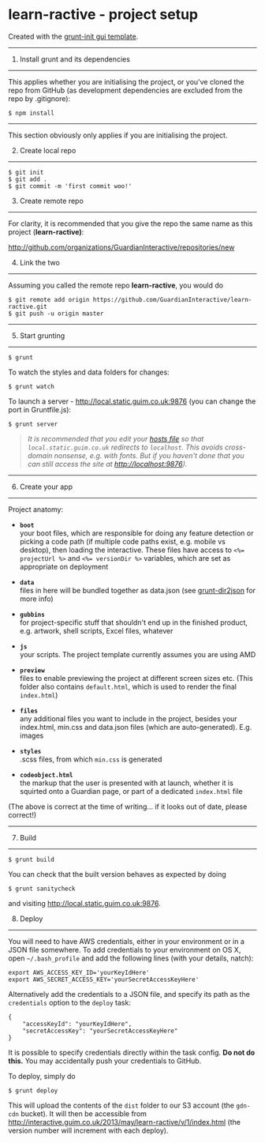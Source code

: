 # learn-ractive - project setup

Created with the [grunt-init gui template](https://github.com/GuardianInteractive/grunt-init-template).

***

1. Install grunt and its dependencies
-------------------------------------
This applies whether you are initialising the project, or you've cloned the repo from GitHub (as development dependencies are excluded from the repo by .gitignore):

    $ npm install

***

This section obviously only applies if you are initialising the project.

2. Create local repo
--------------------
    $ git init
    $ git add .
    $ git commit -m 'first commit woo!'


3. Create remote repo
---------------------
For clarity, it is recommended that you give the repo the same name as this project (**learn-ractive)**:

<http://github.com/organizations/GuardianInteractive/repositories/new>


4. Link the two
---------------
Assuming you called the remote repo **learn-ractive**, you would do

    $ git remote add origin https://github.com/GuardianInteractive/learn-ractive.git
    $ git push -u origin master

***

5. Start grunting
-----------------
    $ grunt

To watch the styles and data folders for changes:

    $ grunt watch

To launch a server - <http://local.static.guim.co.uk:9876> (you can change the port in Gruntfile.js):

    $ grunt server

> *It is recommended that you edit your [hosts file](http://en.wikipedia.org/wiki/Hosts_(file)) so that `local.static.guim.co.uk` redirects to `localhost`. This avoids cross-domain nonsense, e.g. with fonts. But if you haven't done that you can still access the site at <http://localhost:9876>).*

***

6. Create your app
------------------
Project anatomy:

* **`boot`**  
your boot files, which are responsible for doing any feature detection or picking a code path (if multiple code paths exist, e.g. mobile vs desktop), then loading the interactive. These files have access to `<%= projectUrl %>` and `<%= versionDir %>` variables, which are set as appropriate on deployment

* **`data`**  
files in here will be bundled together as data.json (see [grunt-dir2json](https://npmjs.org/package/grunt-dir2json) for more info)

* **`gubbins`**  
for project-specific stuff that shouldn't end up in the finished product, e.g. artwork, shell scripts, Excel files, whatever

* **`js`**  
your scripts. The project template currently assumes you are using AMD

* **`preview`**  
files to enable previewing the project at different screen sizes etc. (This folder also contains `default.html`, which is used to render the final `index.html`)

* **`files`**  
any additional files you want to include in the project, besides your index.html, min.css and data.json files (which are auto-generated). E.g. images

* **`styles`**  
.scss files, from which `min.css` is generated

* **`codeobject.html`**  
the markup that the user is presented with at launch, whether it is squirted onto a Guardian page, or part of a dedicated `index.html` file

(The above is correct at the time of writing... if it looks out of date, please correct!)

***

7. Build
--------
    $ grunt build

You can check that the built version behaves as expected by doing

    $ grunt sanitycheck

and visiting <http://local.static.guim.co.uk:9876>.


8. Deploy
---------
You will need to have AWS credentials, either in your environment or in a JSON file somewhere. To add credentials to your environment on OS X, open `~/.bash_profile` and add the following lines (with your details, natch):

    export AWS_ACCESS_KEY_ID='yourKeyIdHere'
    export AWS_SECRET_ACCESS_KEY='yourSecretAccessKeyHere'

Alternatively add the credentials to a JSON file, and specify its path as the `credentials` option to the `deploy` task:

    {
    	"accessKeyId": "yourKeyIdHere",
    	"secretAccessKey": "yourSecretAccessKeyHere"
    }

It is possible to specify credentials directly within the task config. **Do not do this.** You may accidentally push your credentials to GitHub.

To deploy, simply do

    $ grunt deploy

This will upload the contents of the `dist` folder to our S3 account (the `gdn-cdn` bucket). It will then be accessible from <http://interactive.guim.co.uk/2013/may/learn-ractive/v/1/index.html> (the version number will increment with each deploy).